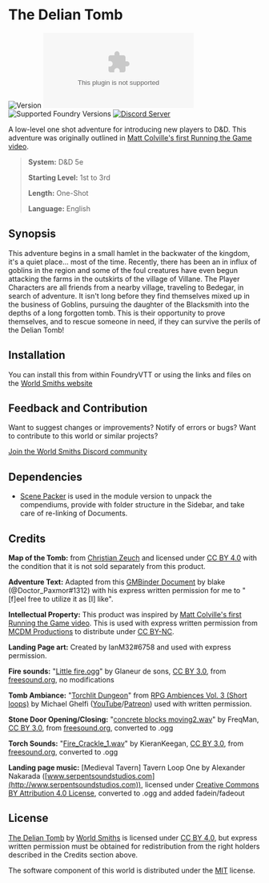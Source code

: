 # The Delian Tomb

![Version](https://img.shields.io/github/v/tag/World-Smiths/the-delian-tomb?label=Version&style=flat-square&color=2577a1) ![Latest Release Download Count](https://img.shields.io/github/downloads/World-Smiths/the-delian-tomb/latest/world.zip?label=Downloads&style=flat-square&color=9b43a8) ![Supported Foundry Versions](https://img.shields.io/endpoint?url=https://foundryshields.com/version?url=https://raw.githubusercontent.com/World-Smiths/the-delian-tomb/main/world.json&style=flat-square&color=ff6400) [![Discord Server](https://img.shields.io/badge/-Discord-%232c2f33?style=flat-square&logo=discord)](https://discord.gg/2YCFD8fxG7)

A low-level one shot adventure for introducing new players to D&D. This adventure was originally outlined in [Matt Colville's first Running the Game video](https://www.youtube.com/watch?v=zTD2RZz6mlo).

> **System:** D&D 5e
>
> **Starting Level:** 1st to 3rd
>
> **Length:** One-Shot
>
> **Language:** English

## Synopsis

This adventure begins in a small hamlet in the backwater of the kingdom, it's a quiet place... most of the time. Recently, there has been an in influx of goblins in the region and some of the foul creatures have even begun attacking the farms in the outskirts of the village of Villane. The Player Characters are all friends from a nearby village, traveling to Bedegar, in search of adventure. It isn't long before they find themselves mixed up in the business of Goblins, pursuing the daughter of the Blacksmith into the depths of a long forgotten tomb. This is their opportunity to prove themselves, and to rescue someone in need, if they can survive the perils of the Delian Tomb!

## Installation

You can install this from within FoundryVTT or using the links and files on the [World Smiths website](https://world-smiths.github.io/page)

## Feedback and Contribution

Want to suggest changes or improvements? Notify of errors or bugs?
Want to contribute to this world or similar projects?

[Join the World Smiths Discord community](https://discord.gg/2YCFD8fxG7)

## Dependencies

* [Scene Packer](https://foundryvtt.com/packages/scene-packer) is used in the module version to unpack the compendiums, provide with folder structure in the Sidebar, and take care of re-linking of Documents.

## Credits

**Map of the Tomb:** from [Christian Zeuch](https://czrpg.com/) and licensed under [CC BY 4.0](http://creativecommons.org/licenses/by/4.0/?ref=chooser-v1) with the condition that it is not sold separately from this product.

**Adventure Text:** Adapted from this [GMBinder Document](https://www.gmbinder.com/share/-L_0WX-KKXsZA22VHr5j) by blake (@Doctor\_Paxmor#1312) with his express written permission for me to "\[f\]eel free to utilize it as \[I\] like".

**Intellectual Property:** This product was inspired by [Matt Colville's first Running the Game video](https://www.youtube.com/watch?v=zTD2RZz6mlo). This is used with express written permission from [MCDM Productions](https://www.mcdmproductions.com/) to distribute under [CC BY-NC](https://creativecommons.org/licenses/by-nc/4.0/).

**Landing Page art:** Created by IanM32#6758 and used with express permission.

**Fire sounds:** "[Little fire.ogg](https://freesound.org/people/Glaneur%20de%20sons/sounds/29727/)" by Glaneur de sons, [CC BY 3.0](https://creativecommons.org/licenses/by/3.0), from [freesound.org](https://www.freesound.org/people/Glaneur%20de%20sons/sounds/29727/), no modifications

**Tomb Ambiance:** "[Torchlit Dungeon](https://michaelghelfi.bandcamp.com/track/torchlit-dungeon-4)" from [RPG Ambiences Vol. 3 (Short loops)](https://michaelghelfi.bandcamp.com/album/rpg-ambiences-vol-3-short-loops) by Michael Ghelfi ([YouTube](https://www.youtube.com/user/MichaelGhelfi)/[Patreon](https://www.patreon.com/MichaelGhelfi)) used with written permission.

**Stone Door Opening/Closing:** "[concrete blocks moving2.wav](https://freesound.org/people/FreqMan/sounds/25846/)" by FreqMan, [CC BY 3.0](https://creativecommons.org/licenses/by/3.0), from [freesound.org](https://www.freesound.org/people/Glaneur%20de%20sons/sounds/29727/), converted to .ogg

**Torch Sounds:** "[Fire\_Crackle\_1.wav](https://freesound.org/people/KieranKeegan/sounds/422742/)" by KieranKeegan, [CC BY 3.0](https://creativecommons.org/licenses/by/3.0), from [freesound.org](https://www.freesound.org/people/Glaneur%20de%20sons/sounds/29727/), converted to .ogg

**Landing page music:** \[Medieval Tavern\] Tavern Loop One by Alexander Nakarada ([www.serpentsoundstudios.com](http://www.serpentsoundstudios.com)), licensed under [Creative Commons BY Attribution 4.0 License](http://creativecommons.org/licenses/by/4.0/), converted to .ogg and added fadein/fadeout

## License

[The Delian Tomb](https://github.com/World-Smiths/the-delian-tomb) by [World Smiths](https://world-smiths.github.io/page/) is licensed under [CC BY 4.0](http://creativecommons.org/licenses/by/4.0/), but express written permission must be obtained for redistribution from the right holders described in the Credits section above.

The software component of this world is distributed under the [MIT](./LICENSE) license.
